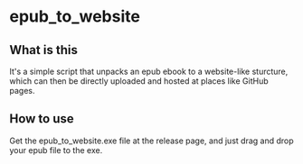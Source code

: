 # epub_to_website
 
## What is this
It's a simple script that unpacks an epub ebook to a website-like sturcture, which can then be directly uploaded and hosted at places like GitHub pages.

## How to use
Get the epub_to_website.exe file at the release page, and just drag and drop your epub file to the exe.
